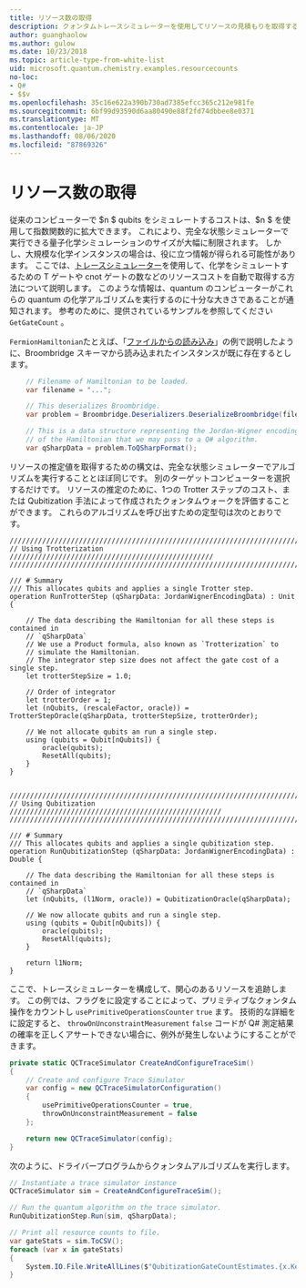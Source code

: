 ```yaml
---
title: リソース数の取得
description: クォンタムトレースシミュレーターを使用してリソースの見積もりを取得する方法について説明します。
author: guanghaolow
ms.author: gulow
ms.date: 10/23/2018
ms.topic: article-type-from-white-list
uid: microsoft.quantum.chemistry.examples.resourcecounts
no-loc:
- Q#
- $$v
ms.openlocfilehash: 35c16e622a390b730ad7385efcc365c212e981fe
ms.sourcegitcommit: 6bf99d93590d6aa80490e88f2fd74dbbee8e0371
ms.translationtype: MT
ms.contentlocale: ja-JP
ms.lasthandoff: 08/06/2020
ms.locfileid: "87869326"
---
```

# <a name="obtaining-resource-counts"></a>リソース数の取得

従来のコンピューターで $n $ qubits をシミュレートするコストは、$n $ を使用して指数関数的に拡大できます。 これにより、完全な状態シミュレーターで実行できる量子化学シミュレーションのサイズが大幅に制限されます。 しかし、大規模な化学インスタンスの場合は、役に立つ情報が得られる可能性があります。 ここでは、[トレースシミュレーター](xref:microsoft.quantum.machines.qc-trace-simulator.intro)を使用して、化学をシミュレートするための T ゲートや cnot ゲートの数などのリソースコストを自動で取得する方法について説明します。 このような情報は、quantum のコンピューターがこれらの quantum の化学アルゴリズムを実行するのに十分な大きさであることが通知されます。 参考のために、提供されているサンプルを参照してください `GetGateCount` 。

`FermionHamiltonian`たとえば、「[ファイルからの読み込み](xref:microsoft.quantum.chemistry.examples.loadhamiltonian)」の例で説明したように、Broombridge スキーマから読み込まれたインスタンスが既に存在するとします。 

```csharp
    // Filename of Hamiltonian to be loaded.
    var filename = "...";

    // This deserializes Broombridge.
    var problem = Broombridge.Deserializers.DeserializeBroombridge(filename).ProblemDescriptions.First();

    // This is a data structure representing the Jordan-Wigner encoding 
    // of the Hamiltonian that we may pass to a Q# algorithm.
    var qSharpData = problem.ToQSharpFormat();
```

リソースの推定値を取得するための構文は、完全な状態シミュレーターでアルゴリズムを実行することとほぼ同じです。 別のターゲットコンピューターを選択するだけです。 リソースの推定のために、1つの Trotter ステップのコスト、または Qubitization 手法によって作成されたクォンタムウォークを評価することができます。 これらのアルゴリズムを呼び出すための定型句は次のとおりです。

```qsharp
//////////////////////////////////////////////////////////////////////////
// Using Trotterization //////////////////////////////////////////////////
//////////////////////////////////////////////////////////////////////////

/// # Summary
/// This allocates qubits and applies a single Trotter step.
operation RunTrotterStep (qSharpData: JordanWignerEncodingData) : Unit {
    
    // The data describing the Hamiltonian for all these steps is contained in
    // `qSharpData`
    // We use a Product formula, also known as `Trotterization` to
    // simulate the Hamiltonian.
    // The integrator step size does not affect the gate cost of a single step.
    let trotterStepSize = 1.0;
    
    // Order of integrator
    let trotterOrder = 1;
    let (nQubits, (rescaleFactor, oracle)) = TrotterStepOracle(qSharpData, trotterStepSize, trotterOrder);
    
    // We not allocate qubits an run a single step.
    using (qubits = Qubit[nQubits]) {
        oracle(qubits);
        ResetAll(qubits);
    }
}


//////////////////////////////////////////////////////////////////////////
// Using Qubitization ////////////////////////////////////////////////////
//////////////////////////////////////////////////////////////////////////

/// # Summary
/// This allocates qubits and applies a single qubitization step.
operation RunQubitizationStep (qSharpData: JordanWignerEncodingData) : Double {
    
    // The data describing the Hamiltonian for all these steps is contained in
    // `qSharpData`
    let (nQubits, (l1Norm, oracle)) = QubitizationOracle(qSharpData);
    
    // We now allocate qubits and run a single step.
    using (qubits = Qubit[nQubits]) {
        oracle(qubits);
        ResetAll(qubits);
    }
    
    return l1Norm;
}
```

ここで、トレースシミュレーターを構成して、関心のあるリソースを追跡します。 この例では、フラグをに設定することによって、プリミティブなクォンタム操作をカウントし `usePrimitiveOperationsCounter` `true` ます。 技術的な詳細をに設定すると、 `throwOnUnconstraintMeasurement` `false` コードが Q# 測定結果の確率を正しくアサートできない場合に、例外が発生しないようにすることができます。

```csharp
private static QCTraceSimulator CreateAndConfigureTraceSim()
{
    // Create and configure Trace Simulator
    var config = new QCTraceSimulatorConfiguration()
    {
        usePrimitiveOperationsCounter = true,
        throwOnUnconstraintMeasurement = false
    };

    return new QCTraceSimulator(config);
}
```

次のように、ドライバープログラムからクォンタムアルゴリズムを実行します。

```csharp
// Instantiate a trace simulator instance
QCTraceSimulator sim = CreateAndConfigureTraceSim();

// Run the quantum algorithm on the trace simulator.
RunQubitizationStep.Run(sim, qSharpData);

// Print all resource counts to file.
var gateStats = sim.ToCSV();
foreach (var x in gateStats)
{
    System.IO.File.WriteAllLines($"QubitizationGateCountEstimates.{x.Key}.csv", new string[] { x.Value });
}
```